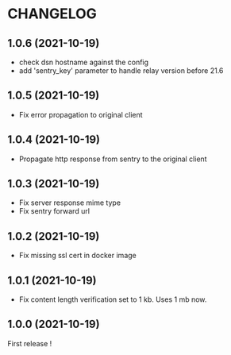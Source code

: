 CHANGELOG
=========

1.0.6		(2021-10-19)
-----------------------

* check dsn hostname against the config
* add 'sentry_key' parameter to handle relay version before 21.6

1.0.5		(2021-10-19)
-----------------------

* Fix error propagation to original client

1.0.4		(2021-10-19)
------------------------

* Propagate http response from sentry to the original client

1.0.3		(2021-10-19)
------------------------

* Fix server response mime type
* Fix sentry forward url

1.0.2		(2021-10-19)
------------------------

* Fix missing ssl cert in docker image

1.0.1		(2021-10-19)
------------------------

* Fix content length verification set to 1 kb. Uses 1 mb now.

1.0.0		(2021-10-19)
------------------------

First release !
